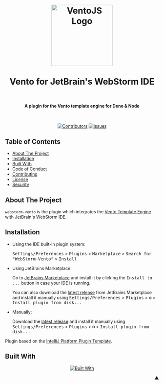<div id="readme-top"></div>

<h1 align="center">
  <br />
    <a href="https://vento.js.org/">
      <img src="https://github.com/ventojs/vscode-vento/blob/main/icon.svg" alt="VentoJS Logo" width="200">
    </a>
  <br /><br />
  Vento for JetBrain's WebStorm IDE
  <br /><br />
</h1>

<h4 align="center">A plugin for the Vento template engine for Deno & Node</h4><br />

<div align="center">

[![Contributors][contributors_shield_url]][contributors_url]
[![Issues][issues_shield_url]][issues_url]
</div>

## Table of Contents

- [About The Project](#about-the-project)
- [Installation](#installation)
- [Built With](#built-with)
- [Code of Conduct][code_of_conduct_url]
- [Contributing][contributing_url]
- [License][license_url]
- [Security][security_url]

## About The Project

`webstorm-vento` is the plugin which integrates the [Vento Template Engine](https://vento.js.org/) with JetBrain's WebStorm IDE.

## Installation

- Using the IDE built-in plugin system:
  
  <kbd>Settings/Preferences</kbd> > <kbd>Plugins</kbd> > <kbd>Marketplace</kbd> > <kbd>Search for "WebStorm-Vento"</kbd> >
  <kbd>Install</kbd>
  
- Using JetBrains Marketplace:

  Go to [JetBrains Marketplace](https://plugins.jetbrains.com/plugin/MARKETPLACE_ID) and install it by clicking the <kbd>Install to ...</kbd> button in case your IDE is running.

  You can also download the [latest release](https://plugins.jetbrains.com/plugin/MARKETPLACE_ID/versions) from JetBrains Marketplace and install it manually using
  <kbd>Settings/Preferences</kbd> > <kbd>Plugins</kbd> > <kbd>⚙️</kbd> > <kbd>Install plugin from disk...</kbd>

- Manually:

  Download the [latest release](https://github.com/illyrius666/WebStorm-Vento/releases/latest) and install it manually using
  <kbd>Settings/Preferences</kbd> > <kbd>Plugins</kbd> > <kbd>⚙️</kbd> > <kbd>Install plugin from disk...</kbd>


Plugin based on the [IntelliJ Platform Plugin Template][template].

## Built With

<div align="center">

[![Built With][built_with_shield_url]][built_with_url]
</div>

<p align="right"><a href="#readme-top">▲</a></p>

[built_with_shield_url]: https://skillicons.dev/icons?i=kotlin,gradle,github,githubactions
[built_with_url]: https://skillicons.dev
[code_of_conduct_url]: https://github.com/ventojs/webstorm-vento?tab=coc-ov-file
[contributing_url]: https://github.com/ventojs/webstorm-vento/blob/main/CONTRIBUTING.md
[contributors_shield_url]: https://img.shields.io/github/contributors/ventojs/webstorm-vento?style=for-the-badge&color=blue
[contributors_url]: https://github.com/ventojs/webstorm-vento/graphs/contributors
[deps_shield_url]: https://deps.rs/repo/github/ventojs/webstorm-vento/status.svg?style=for-the-badge
[deps_url]: https://deps.rs/repo/github/ventojs/webstorm-vento
[issues_shield_url]: https://img.shields.io/github/issues/ventojs/webstorm-vento?style=for-the-badge&color=yellow
[issues_url]: https://github.com/ventojs/webstorm-vento/issues
[license_url]: https://github.com/ventojs/webstorm-vento?tab=AGPL-3.0-1-ov-file
[roadmap_shield_url]: https://img.shields.io/badge/Roadmap-Click%20Me!-purple.svg?style=for-the-badge
[roadmap_url]: https://github.com/orgs/ventojs/projects/4
[security_url]: https://github.com/ventojs/webstorm-vento?tab=security-ov-file
[template]: https://github.com/JetBrains/intellij-platform-plugin-template
[docs:plugin-description]: https://plugins.jetbrains.com/docs/intellij/plugin-user-experience.html#plugin-description-and-presentation

